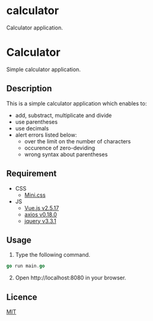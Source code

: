 # calculator
Calculator application.

Calculator
====

Simple calculator application.

## Description
This is a simple calculator application which enables to:
+ add, substract, multiplicate and divide
+ use parentheses
+ use decimals
+ alert errors listed below:
    + over the limit on the number of characters
    + occurence of zero-deviding
    + wrong syntax about parentheses

## Requirement
+ CSS
    + [Mini.css](https://minicss.org/index.html)
+ JS
    + [Vue.js v2.5.17](https://jp.vuejs.org/index.html)
    + [axios v0.18.0](https://github.com/axios/axios)
    + [jquery v3.3.1](https://jquery.com/)

## Usage
1. Type the following command.
``` go
go run main.go
```
2. Open http://localhost:8080 in your browser.

## Licence

[MIT](https://github.com/tcnksm/tool/blob/master/LICENCE)
